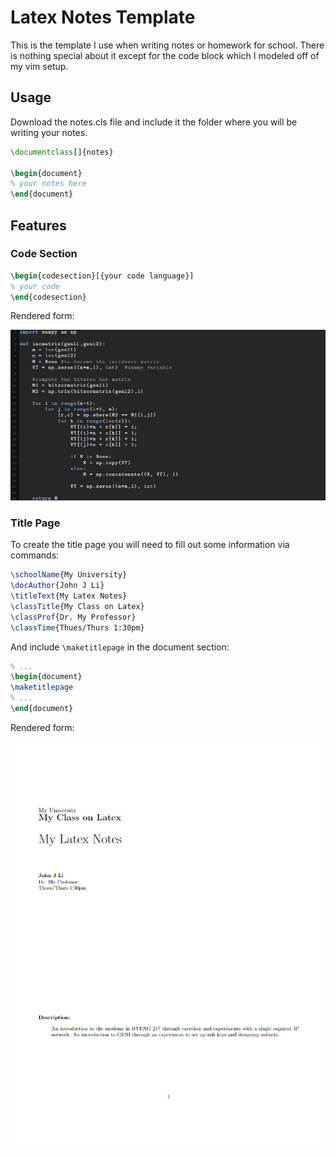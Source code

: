 # Latex Notes Template

This is the template I use when writing notes or homework for school. There is
nothing special about it except for the code block which I modeled off of my vim
setup.

## Usage

Download the notes.cls file and include it the folder where you will be writing your notes.
```latex
\documentclass[]{notes}

\begin{document}
% your notes here
\end{document}
```

## Features 

### Code Section

```latex
\begin{codesection}[{your code language}]
% your code
\end{codesection}
```
Rendered form:

![Code block](/images/codeblock.jpg?raw=true "Python code block")

### Title Page

To create the title page you will need to fill out some information via commands:
```latex
\schoolName{My University}
\docAuthor{John J Li}
\titleText{My Latex Notes}
\classTitle{My Class on Latex}
\classProf{Dr. My Professor}
\classTime{Thues/Thurs 1:30pm}
```
And include `\maketitlepage` in the document section:
```latex
% ...
\begin{document}
\maketitlepage
% ...
\end{document}
```
Rendered form:

![Title page](/images/titlepage.jpg?raw=true "Example title page")